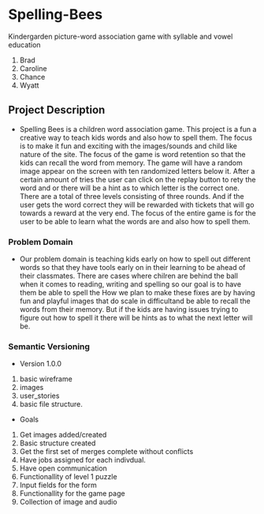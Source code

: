# Spelling-Bees
Kindergarden picture-word association game with syllable and vowel education
1. Brad
2. Caroline
3. Chance
4. Wyatt

## Project Description
* Spelling Bees is a children word association game. This project is a fun a creative way to teach kids words and also how to spell them. The focus is to make it fun and exciting with the images/sounds and child like nature of the site. The focus of the game is word retention so that the kids can recall the word from memory. The game will have a random image appear on the screen with ten randomized letters below it. After a certain amount of tries the user can click on the replay button to rety the word and or there will be a hint as to which letter is the correct one. There are a total of three levels consisting of three rounds. And if the user gets the word correct they will be rewarded with tickets that will go towards a reward at the very end. The focus of the entire game is for the user to be able to learn what the words are and also how to spell them.

### Problem Domain
* Our problem domain is teaching kids early on how to spell out different words so that they have tools early on in their learning to be ahead of their classmates. There are cases where chilren are behind the ball when it comes to reading, writing and spelling so our goal is to have them be able to spell the  How we plan to make these fixes are by having fun and playful images that do scale in difficultand be able to recall the words from their memory. But if the kids are having issues trying to figure out how to spell it there will be hints as to what the next letter will be. 

### Semantic Versioning
- Version 1.0.0
1. basic wireframe
2. images
3. user_stories
4. basic file structure.

- Goals
1. Get images added/created
2. Basic structure created
3. Get the first set of merges complete without conflicts
4. Have jobs assigned for each indivdual.
5. Have open communication
6. Functionallity of level 1 puzzle
7. Input fields for the form
8. Functionallity for the game page
9. Collection of image and audio